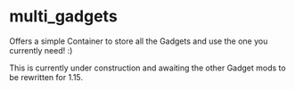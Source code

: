 # multi_gadgets
Offers a simple Container to store all the Gadgets and use the one you currently need! :)

This is currently under construction and awaiting the other Gadget mods to be rewritten for 1.15.
